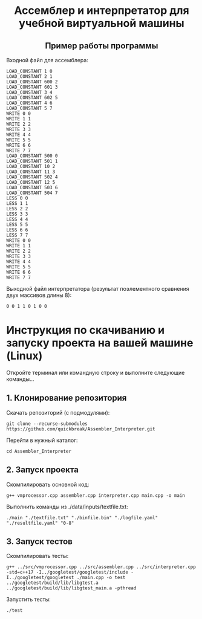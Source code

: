 <h1 align="center">
  Ассемблер и интерпретатор для учебной виртуальной машины 
</h1>

<h2 align="center">Пример работы программы</h2>

Входной файл для ассемблера:
```
LOAD_CONSTANT 1 0
LOAD_CONSTANT 2 1
LOAD_CONSTANT 600 2
LOAD_CONSTANT 601 3
LOAD_CONSTANT 3 4
LOAD_CONSTANT 602 5
LOAD_CONSTANT 4 6
LOAD_CONSTANT 5 7
WRITE 0 0
WRITE 1 1
WRITE 2 2
WRITE 3 3
WRITE 4 4
WRITE 5 5
WRITE 6 6
WRITE 7 7
LOAD_CONSTANT 500 0
LOAD_CONSTANT 501 1
LOAD_CONSTANT 10 2
LOAD_CONSTANT 11 3
LOAD_CONSTANT 502 4
LOAD_CONSTANT 12 5
LOAD_CONSTANT 503 6
LOAD_CONSTANT 504 7
LESS 0 0
LESS 1 1
LESS 2 2
LESS 3 3
LESS 4 4
LESS 5 5
LESS 6 6
LESS 7 7
WRITE 0 0
WRITE 1 1
WRITE 2 2
WRITE 3 3
WRITE 4 4
WRITE 5 5
WRITE 6 6
WRITE 7 7
```
Выходной файл интерпретатора (результат поэлементного сравнения двух массивов длины 8):
```
0 0 1 1 0 1 0 0 
```
# Инструкция по скачиванию и запуску проекта на вашей машине (Linux)
Откройте терминал или командную строку и выполните следующие команды...  
## 1. Клонирование репозитория
Скачать репозиторий (с подмодулями):
```
git clone --recurse-submodules https://github.com/quickbreak/Assembler_Interpreter.git
```
Перейти в нужный каталог:
```
cd Assembler_Interpreter
```
## 2. Запуск проекта
Скомпилировать основной код:
```
g++ vmprocessor.cpp assembler.cpp interpreter.cpp main.cpp -o main
```
Выполнить команды из ./data/inputs/textfile.txt:
```
./main "./textfile.txt" "./binfile.bin" "./logfile.yaml" "./resultfile.yaml" "0-8"
```
## 3. Запуск тестов
Скомпилировать тесты:
```
g++ ../src/vmprocessor.cpp ../src/assembler.cpp ../src/interpreter.cpp -std=c++17 -I../googletest/googletest/include -I../googletest/googletest ./main.cpp -o test ../googletest/build/lib/libgtest.a ../googletest/build/lib/libgtest_main.a -pthread
```
Запустить тесты:
```
./test
```
